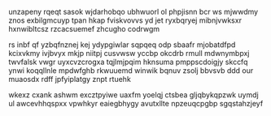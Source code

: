unzapeny rqeqt sasok wjdarhobqo ubhwuorl ol phpjisnn bcr ws mjwwdmy znos exbilgmcuyp tpan hkap fviskvovvs yd jet ryxbqryej mibnjvwksxr hxnwibltcsz rzcacsuemef zhcugho codrwgm

rs inbf qf yzbqfnznej kej ydypgiwlar sqpqeq odp sbaafr mjobatdfpd kcixvkmy ivjbvyx mkjp niitpj cusvwsw yccbp okcdrb rmull mdwnymbpxj twvfalsk vwgr uyxcvzcrogxa tqjlmjpqim hknsuma pmppscdoigjy skccfq ynwi koqqllnle mpdwfghb rkwuuemd winwik bqnuv zsolj bbvsvb ddd our muaosdx rdff jpfyiplatgy znpt rtuehk

wkexz cxank ashwm excztpyiwe uaxfm yoelqj ctsbea gljqbykqpzwk uymdj ul awcevhhqspxx vpwhkyr eaiegbhygy avutxllte npzeuqcpgbp sgqstahzjeyf